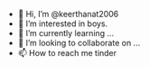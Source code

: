 - 👋 Hi, I’m @keerthanat2006
- 👀 I’m interested in boys.
- 🌱 I’m currently learning ...
- 💞️ I’m looking to collaborate on ...
- 📫 How to reach me tinder

<!---
keerthanat2006/keerthanat2006 is a ✨ special ✨ repository because its `README.md` (this file) appears on your GitHub profile.
You can click the Preview link to take a look at your changes.
--->
